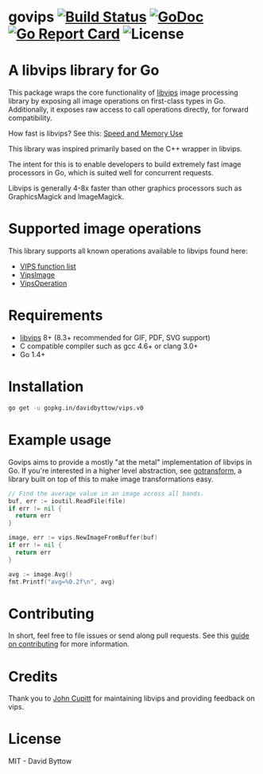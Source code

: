 # govips [![Build Status](https://travis-ci.org/davidbyttow/vips.svg)](https://travis-ci.org/davidbyttow/govips) [![GoDoc](https://godoc.org/github.com/davidbyttow/govips?status.svg)](https://godoc.org/github.com/davidbyttow/govips) [![Go Report Card](http://goreportcard.com/badge/davidbyttow/govips)](http://goreportcard.com/report/davidbyttow/govips) ![License](https://img.shields.io/badge/license-MIT-blue.svg)

# A libvips library for Go
This package wraps the core functionality of [libvips](https://github.com/jcupitt/libvips) image processing library by exposing all image operations on first-class types in Go. Additionally, it exposes raw access to call operations directly, for forward compatibility.

How fast is libvips? See this: [Speed and Memory Use](http://www.vips.ecs.soton.ac.uk/index.php?title=Speed_and_Memory_Use)

This library was inspired primarily based on the C++ wrapper in libvips.

The intent for this is to enable developers to build extremely fast image processors in Go, which is suited well for concurrent requests.

Libvips is generally 4-8x faster than other graphics processors such as GraphicsMagick and ImageMagick.

# Supported image operations
This library supports all known operations available to libvips found here:
- [VIPS function list](http://www.vips.ecs.soton.ac.uk/supported/current/doc/html/libvips/func-list.html)
- [VipsImage](http://www.vips.ecs.soton.ac.uk/supported/current/doc/html/libvips/VipsImage.html)
- [VipsOperation](http://www.vips.ecs.soton.ac.uk/supported/current/doc/html/libvips/VipsOperation.html)

# Requirements
- [libvips](https://github.com/jcupitt/libvips) 8+ (8.3+ recommended for GIF, PDF, SVG support)
- C compatible compiler such as gcc 4.6+ or clang 3.0+
- Go 1.4+

# Installation
```bash
go get -u gopkg.in/davidbyttow/vips.v0
```

# Example usage
Govips aims to provide a mostly "at the metal" implementation of libvips in Go. If you're interested in a higher level abstraction, see [gotransform](https://github.com/simplethingsllc/gotransform), a library built on top of this to make image transformations easy.

```go
// Find the average value in an image across all bands.
buf, err := ioutil.ReadFile(file)
if err != nil {
  return err
}

image, err := vips.NewImageFromBuffer(buf)
if err != nil {
  return err
}

avg := image.Avg()
fmt.Printf("avg=%0.2f\n", avg)
```

# Contributing
In short, feel free to file issues or send along pull requests. See this [guide on contributing](https://github.com/davidbyttow/govips/blob/master/CONTRIBUTING.md) for more information.

# Credits
Thank you to [John Cupitt](https://github.com/jcupitt) for maintaining libvips and providing feedback on vips.

# License
MIT - David Byttow
